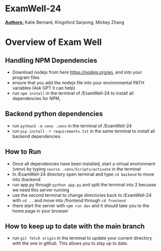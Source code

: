# ExamWell-24

<b><u>Authors:</u></b> Katie Bernard, Kingsford Sarpong, Mickey Zhang

<h1> Overview of Exam Well </h1>

<h2>Handling NPM Dependencies</h2>

* Download nodejs from here https://nodejs.org/en, and into your program files
* ensure that you add the nodejs file into your environmental PATH variables (Ask GPT it can help)
* run `npm install` in the terminal of /ExamWell-24 to install all dependencies for NPM,

<h2>Backend python dependencies</h2>

* run `python3 -m venv .venv` in the terminal of /ExamWell-24
* run `pip install -r requirements.txt` in the same terminal to install all backend dependencies.


<h2>How to Run</h2>

* Once all dependencies have been installed, start a virtual environment (venv) by typing `source .venv/Scripts/activate` in the terminal
* In /ExamWell-24 directory open terminal and type `cd backend` to move into /backend
* run app.py through `python app.py` and split the terminal into 2 becuase we need this server running
* use the second terminal to change directories back to /ExamWell-24 with `cd ..` and move into /frontend through `cd frontend`
* there start the server with `npm run dev` and it should take you to the home page in your browser


<h2> How to keep up to date with the main branch </h2> 

* run `git fetch origin` in the terminal to update your current directory with the one in github. This allows you to stay up to date.